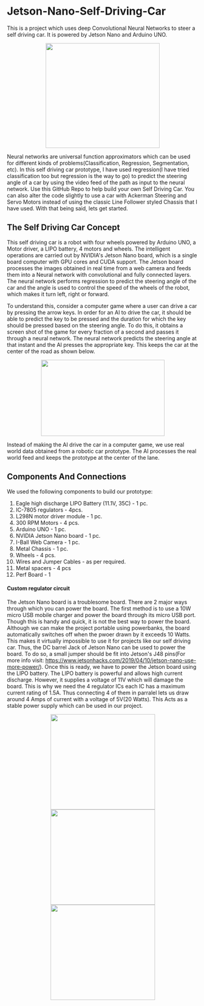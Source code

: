 # Jetson-Nano-Self-Driving-Car
This is a project which uses deep Convolutional Neural Networks to steer a self driving car. It is powered by Jetson Nano and Arduino UNO.


<p align="center">
  <img width="300" height="275" src="https://user-images.githubusercontent.com/34810513/79965877-38c59100-84aa-11ea-9d23-f7f33091443c.jpeg">
</p>


Neural networks are universal function approximators which can be used for different kinds of problems(Classification, Regression, Segmentation, etc). In this self driving car prototype, I have used regression(I have tried classification too but regression is the way to go) to predict the steering angle of a car by using the video feed of the path as input to the neural network. Use this GitHub Repo to help build your own Self Driving Car. You can also alter the code slightly to use a car with Ackerman Steering and Servo Motors instead of using the classic Line Follower styled Chassis that I have used. With that being said, lets get started.


## The Self Driving Car Concept

This self driving car is a robot with four wheels powered by Arduino UNO, a Motor driver, a LIPO battery, 4 motors and wheels. The intelligent operations are carried out by NVIDIA's Jetson Nano board, which is a single board computer with GPU cores and CUDA support. The Jetson board processes the images obtained in real time from a web camera and feeds them into a Neural network with convolutional and fully connected layers. The neural network performs regression to predict the steering angle of the car and the angle is used to control the speed of the wheels of the robot, which makes it turn left, right or forward.

To understand this, consider a computer game where a user can drive a car by pressing the arrow keys. In order for an AI to drive the car, it should be able to predict the key to be pressed and the duration for which the key should be pressed based on the steering angle. To do this, it obtains a screen shot of the game for every fraction of a second and passes it through a neural network. The neural network predicts the steering angle at that instant and the AI presses the appropriate key. This keeps the car at the center of the road as shown below.

<p align="center">
  <img width="325" height="200" src="https://user-images.githubusercontent.com/34810513/79974333-c3ac8880-84b6-11ea-8b67-1ee88e75583c.jpeg">
</p>

Instead of making the AI drive the car in a computer game, we use real world data obtained from a robotic car prototype. The AI processes the real world feed and keeps the prototype at the center of the lane.

## Components And Connections

 We used the following components to build our prototype:
 
 1) Eagle high discharge LIPO Battery (11.1V, 35C) - 1 pc.
 2) IC-7805 regulators - 4pcs.
 3) L298N motor driver module - 1 pc.
 4) 300 RPM Motors - 4 pcs.
 5) Arduino UNO - 1 pc.
 6) NVIDIA Jetson Nano board - 1 pc.
 7) I-Ball Web Camera - 1 pc.
 8) Metal Chassis - 1 pc.
 9) Wheels - 4 pcs.
 10) Wires and Jumper Cables - as per required.
 11) Metal spacers - 4 pcs
 12) Perf Board - 1
 
 #### Custom regulator circuit
 
 The Jetson Nano board is a troublesome board. There are 2 major ways through which you can power the board. The first method is to use a 10W micro USB mobile charger and power the board through its micro USB port. Though this is handy and quick, it is not the best way to power the board. Although we can make the project portable using powerbanks, the board automatically switches off when the pwoer drawn by it exceeds 10 Watts. This makes it virtually impossible to use it for projects like our self driving car. Thus, the DC barrel Jack of Jetson Nano can be used to power the board. To do so, a small jumper should be fit into Jetson's J48 pins(For more info visit: https://www.jetsonhacks.com/2019/04/10/jetson-nano-use-more-power/). Once this is ready, we have to power the Jetson board using the LIPO battery. The LIPO battery is powerful and allows high current discharge. However, it supplies a voltage of 11V which will damage the board. This is why we need the 4 regulator ICs each IC has a maximum current rating of 1.5A. Thus connecting 4 of them in parralel lets us draw around 4 Amps of current with a voltage of 5V(20 Watts). This Acts as a stable power supply which can be used in our project.
 
<p align="center">
  
<img width="275" height="250" src="https://user-images.githubusercontent.com/34810513/79977737-5f8cc300-84bc-11ea-94d3-12505b291ee8.jpg">
<img width="275" height="250" src="https://user-images.githubusercontent.com/34810513/79977923-b5616b00-84bc-11ea-901e-10539c5d49f6.jpeg">
<img width="275" height="250" src="https://user-images.githubusercontent.com/34810513/79978174-14bf7b00-84bd-11ea-8610-51e7a5e3629b.jpeg">

</p> 
